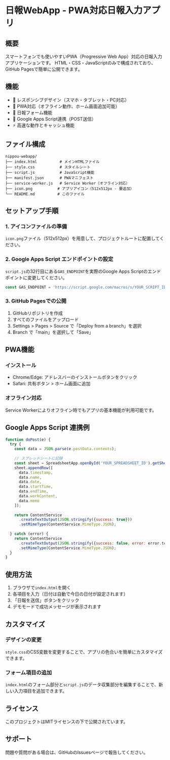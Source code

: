 # 日報WebApp - PWA対応日報入力アプリ

## 概要
スマートフォンでも使いやすいPWA（Progressive Web App）対応の日報入力アプリケーションです。
HTML・CSS・JavaScriptのみで構成されており、GitHub Pagesで簡単に公開できます。

## 機能
- 📱 レスポンシブデザイン（スマホ・タブレット・PC対応）
- 🔄 PWA対応（オフライン動作、ホーム画面追加可能）
- 📝 日報フォーム機能
- 🚀 Google Apps Script連携（POST送信）
- ⚡ 高速な動作とキャッシュ機能

## ファイル構成
```
nippou-webapp/
├── index.html          # メインHTMLファイル
├── style.css           # スタイルシート
├── script.js           # JavaScript機能
├── manifest.json       # PWAマニフェスト
├── service-worker.js   # Service Worker（オフライン対応）
├── icon.png           # アプリアイコン（512x512px - 要追加）
└── README.md          # このファイル
```

## セットアップ手順

### 1. アイコンファイルの準備
`icon.png`ファイル（512x512px）を用意して、プロジェクトルートに配置してください。

### 2. Google Apps Script エンドポイントの設定
`script.js`の32行目にある`GAS_ENDPOINT`を実際のGoogle Apps Scriptのエンドポイントに変更してください。

```javascript
const GAS_ENDPOINT = 'https://script.google.com/macros/s/YOUR_SCRIPT_ID/exec';
```

### 3. GitHub Pagesでの公開
1. GitHubリポジトリを作成
2. すべてのファイルをアップロード
3. Settings > Pages > Source で「Deploy from a branch」を選択
4. Branch で「main」を選択して「Save」

## PWA機能

### インストール
- Chrome/Edge: アドレスバーのインストールボタンをクリック
- Safari: 共有ボタン > ホーム画面に追加

### オフライン対応
Service Workerによりオフライン時でもアプリの基本機能が利用可能です。

## Google Apps Script 連携例

```javascript
function doPost(e) {
  try {
    const data = JSON.parse(e.postData.contents);
    
    // スプレッドシートに記録
    const sheet = SpreadsheetApp.openById('YOUR_SPREADSHEET_ID').getSheetByName('日報');
    sheet.appendRow([
      data.timestamp,
      data.name,
      data.date,
      data.startTime,
      data.endTime,
      data.workContent,
      data.memo
    ]);
    
    return ContentService
      .createTextOutput(JSON.stringify({success: true}))
      .setMimeType(ContentService.MimeType.JSON);
      
  } catch (error) {
    return ContentService
      .createTextOutput(JSON.stringify({success: false, error: error.toString()}))
      .setMimeType(ContentService.MimeType.JSON);
  }
}
```

## 使用方法

1. ブラウザで`index.html`を開く
2. 各項目を入力（日付は自動で今日の日付が設定されます）
3. 「日報を送信」ボタンをクリック
4. デモモードで成功メッセージが表示されます

## カスタマイズ

### デザインの変更
`style.css`のCSS変数を変更することで、アプリの色合いを簡単にカスタマイズできます。

### フォーム項目の追加
`index.html`のフォーム部分と`script.js`のデータ収集部分を編集することで、新しい入力項目を追加できます。

## ライセンス
このプロジェクトはMITライセンスの下で公開されています。

## サポート
問題や質問がある場合は、GitHubのIssuesページで報告してください。